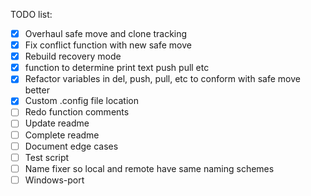 TODO list:

- [x] Overhaul safe move and clone tracking
- [x] Fix conflict function with new safe move
- [x] Rebuild recovery mode
- [x] function to determine print text push pull etc
- [x] Refactor variables in del, push, pull, etc to conform with safe move better
- [x] Custom .config file location
- [ ] Redo function comments 
- [ ] Update readme
- [ ] Complete readme
- [ ] Document edge cases
- [ ] Test script
- [ ] Name fixer so local and remote have same naming schemes
- [ ] Windows-port